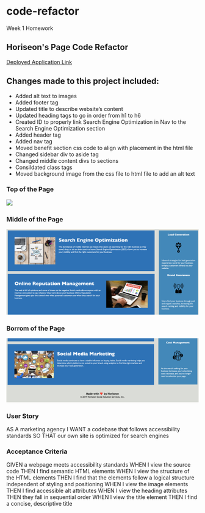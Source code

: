 # code-refactor
Week 1 Homework

## Horiseon's Page Code Refactor

[Deployed Application Link](https://melaniede.github.io/code-refactor/)

## Changes made to this project included:
- Added alt text to images 
- Added footer tag
- Updated title to describe website’s content
- Updated heading tags to go in order from h1 to h6
- Created ID to properly link Search Engine Optimization in Nav to the Search Engine Optimization section
- Added header tag
- Added nav tag
- Moved benefit section css code to align with placement in the html file 
- Changed sidebar div to aside tag
- Changed middle content divs to sections
- Consildated class tags
- Moved background image from the css file to html file to add an alt text


### Top of the Page
<img src="assets/images/CodeRefactorHeader.png" width = "550">

### Middle of the Page
<img src="assets/images/CodeRefactorMiddle.png" width = "550">

### Borrom of the Page
<img src="assets/images/CodeRefactorFooter.png" width = "550">




### User Story
AS A marketing agency
I WANT a codebase that follows accessibility standards
SO THAT our own site is optimized for search engines

### Acceptance Criteria
GIVEN a webpage meets accessibility standards
WHEN I view the source code
THEN I find semantic HTML elements
WHEN I view the structure of the HTML elements
THEN I find that the elements follow a logical structure independent of styling and positioning
WHEN I view the image elements
THEN I find accessible alt attributes
WHEN I view the heading attributes
THEN they fall in sequential order
WHEN I view the title element
THEN I find a concise, descriptive title
